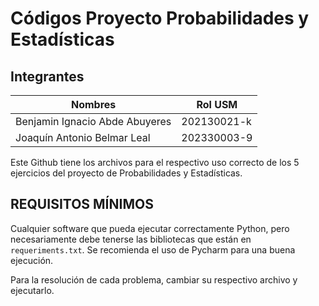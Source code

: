 # Códigos Proyecto Probabilidades y Estadísticas


## Integrantes
|Nombres|Rol USM|
|-------|------|
|Benjamin Ignacio Abde Abuyeres|202130021-k|
|Joaquín Antonio Belmar Leal|  202330003-9|

Este Github tiene los archivos para el respectivo uso correcto de los 5 ejercicios del proyecto de Probabilidades y Estadísticas.


## REQUISITOS MÍNIMOS

Cualquier software que pueda ejecutar correctamente Python, pero necesariamente debe tenerse las bibliotecas que están en `requeriments.txt`. Se recomienda el uso de Pycharm para una buena ejecución.

Para la resolución de cada problema, cambiar su respectivo archivo y ejecutarlo.